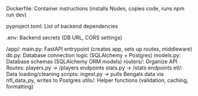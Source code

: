 Dockerfile: Container instructions (installs Nodes, copies code, runs npm run dev)

pyproject.toml: List of backend dependencies

.env: Backend secrets (DB URL, CORS settings)

/app/:
    main.py: FastAPI entrypoint (creates app, sets up routes, middleware)
    db.py: Database connection logic (SQLAlchemy + Postgres)
    models.py: Database schemas (SQLAlchemy ORM models)
    routers/: Organize API Routes:
        players.py -> /players endpoints
        stats.py -> /stats endpoints
    etl/: Data loading/cleaning scripts:
        ingest.py -> pulls Bengals data via nfl_data_py, writes to Postgres
    utils/: Helper functions (validation, caching, formatting)